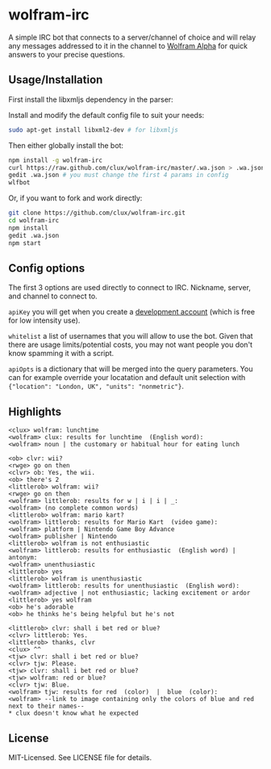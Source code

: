 # wolfram-irc
A simple IRC bot that connects to a server/channel of choice and will relay any messages addressed to it in the channel to [Wolfram Alpha](http://http://www.wolframalpha.com/) for quick answers to your precise questions.

## Usage/Installation
First install the libxmljs dependency in the parser:

Install and modify the default config file to suit your needs:

```bash
sudo apt-get install libxml2-dev # for libxmljs
```

Then either globally install the bot:

```bash
npm install -g wolfram-irc
curl https://raw.github.com/clux/wolfram-irc/master/.wa.json > .wa.json
gedit .wa.json # you must change the first 4 params in config
wlfbot
```

Or, if you want to fork and work directly:

```bash
git clone https://github.com/clux/wolfram-irc.git
cd wolfram-irc
npm install
gedit .wa.json
npm start
```

## Config options
The first 3 options are used directly to connect to IRC. Nickname, server, and channel to connect to.

`apiKey` you will get when you create a [development account](http://products.wolframalpha.com/developers/) (which is free for low intensity use).

`whitelist` a list of usernames that you will allow to use the bot. Given that there are usage limits/potential costs, you may not want people you don't know spamming it with a script.

`apiOpts` is a dictionary that will be merged into the query parameters. You can for example override your locatation and default unit selection with
`{"location": "London, UK", "units": "nonmetric"}`.

## Highlights

```
<clux> wolfram: lunchtime
<wolfram> clux: results for lunchtime  (English word):
<wolfram> noun | the customary or habitual hour for eating lunch
```

```
<ob> clvr: wii?
<rwge> go on then
<clvr> ob: Yes, the wii.
<ob> there's 2
<littlerob> wolfram: wii?
<rwge> go on then
<wolfram> littlerob: results for w | i | i | _:
<wolfram> (no complete common words)
<littlerob> wolfram: mario kart?
<wolfram> littlerob: results for Mario Kart  (video game):
<wolfram> platform | Nintendo Game Boy Advance
<wolfram> publisher | Nintendo
<littlerob> wolfram is not enthusiastic
<wolfram> littlerob: results for enthusiastic  (English word) | antonym:
<wolfram> unenthusiastic
<littlerob> yes
<littlerob> wolfram is unenthusiastic
<wolfram> littlerob: results for unenthusiastic  (English word):
<wolfram> adjective | not enthusiastic; lacking excitement or ardor
<littlerob> yes wolfram
<ob> he's adorable
<ob> he thinks he's being helpful but he's not
```

```
<littlerob> clvr: shall i bet red or blue?
<clvr> littlerob: Yes.
<littlerob> thanks, clvr
<clux> ^^
<tjw> clvr: shall i bet red or blue?
<clvr> tjw: Please.
<tjw> clvr: shall i bet red or blue?
<tjw> wolfram: red or blue?
<clvr> tjw: Blue.
<wolfram> tjw: results for red  (color)  |  blue  (color):
<wolfram> --link to image containing only the colors of blue and red next to their names--
* clux doesn't know what he expected
```

## License
MIT-Licensed. See LICENSE file for details.
